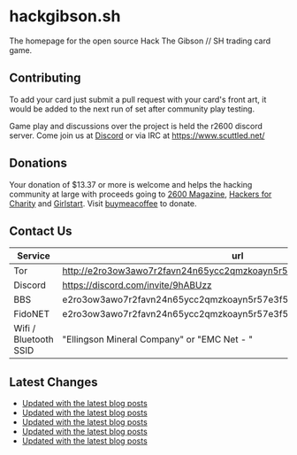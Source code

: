 # hackgibson.sh
The homepage for the open source Hack The Gibson // SH trading card game.


## Contributing

To add your card just submit a pull request with your card's front art, it would be added to the next run of set after community play testing.

Game play and discussions over the project is held the r2600 discord server. Come join us at [Discord](https://discord.com/invite/9hABUzz) or via IRC at https://www.scuttled.net/


## Donations

Your donation of $13.37 or more is welcome and helps the hacking community at large with proceeds going to [2600 Magazine](https://2600.com/), [Hackers for Charity](https://hackersforcharity.org) and [Girlstart](https://girlstart.org).  Visit [buymeacoffee](https://www.buymeacoffee.com/hackgibson.sh) to donate.


## Contact Us

Service | url
-|-
Tor | http://e2ro3ow3awo7r2favn24n65ycc2qmzkoayn5r57e3f56nvjwdcgg32ad.onion
Discord | https://discord.com/invite/9hABUzz
BBS | e2ro3ow3awo7r2favn24n65ycc2qmzkoayn5r57e3f56nvjwdcgg32ad.onion:23
FidoNET | e2ro3ow3awo7r2favn24n65ycc2qmzkoayn5r57e3f56nvjwdcgg32ad.onion:24554
Wifi / Bluetooth SSID | "Ellingson Mineral Company" or "EMC Net - <fidonet address>"

## Latest Changes
<!-- BLOG-POST-LIST:START -->
- [Updated with the latest blog posts](https://github.com/DFW2600/hackgibson.sh/commit/19f80bbf35db42cff148bfb06bb5f624119ab0b3)
- [Updated with the latest blog posts](https://github.com/DFW2600/hackgibson.sh/commit/c87d5f6e92a61627e9b6d13ff6aa28ee32221b6d)
- [Updated with the latest blog posts](https://github.com/DFW2600/hackgibson.sh/commit/572a4c15c01e88b4c972a48b4dd494be060c84b4)
- [Updated with the latest blog posts](https://github.com/DFW2600/hackgibson.sh/commit/35666517db5e07a18323320a446ce77cd2ed49c6)
- [Updated with the latest blog posts](https://github.com/DFW2600/hackgibson.sh/commit/de73aa360d868780076d0b07be4f7134486dd211)
<!-- BLOG-POST-LIST:END -->

